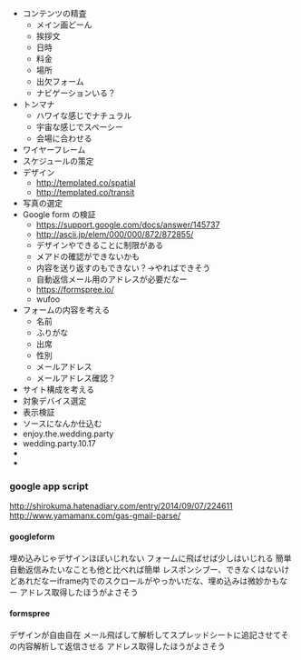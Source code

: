 * コンテンツの精査
  * メイン画どーん
  * 挨拶文
  * 日時
  * 料金
  * 場所
  * 出欠フォーム
  * ナビゲーションいる？
* トンマナ
  * ハワイな感じでナチュラル
  * 宇宙な感じでスペーシー
  * 会場に合わせる
* ワイヤーフレーム
* スケジュールの策定
* デザイン
  * http://templated.co/spatial
  * http://templated.co/transit
* 写真の選定
* Google form の検証
  * https://support.google.com/docs/answer/145737
  * http://ascii.jp/elem/000/000/872/872855/
  * デザインやできることに制限がある
  * メアドの確認ができないかも
  * 内容を送り返すのもできない？→やればできそう
  * 自動返信メール用のアドレスが必要だなー
  * https://formspree.io/
  * wufoo
* フォームの内容を考える
  * 名前
  * ふりがな
  * 出席
  * 性別
  * メールアドレス
  * メールアドレス確認？
* サイト構成を考える
* 対象デバイス選定
* 表示検証
* ソースになんか仕込む
* enjoy.the.wedding.party
* wedding.party.10.17
* 
* 

### google app script

http://shirokuma.hatenadiary.com/entry/2014/09/07/224611
http://www.yamamanx.com/gas-gmail-parse/

#### googleform

埋め込みじゃデザインほぼいじれない
フォームに飛ばせば少しはいじれる
簡単
自動返信みたいなことも他と比べれば簡単
レスポンシブー、できなくはないけどあれだなーiframe内でのスクロールがやっかいだな、埋め込みは微妙かもなー
アドレス取得したほうがよさそう


#### formspree

デザインが自由自在
メール飛ばして解析してスプレッドシートに追記させてその内容解析して返信させる
アドレス取得したほうがよさそう